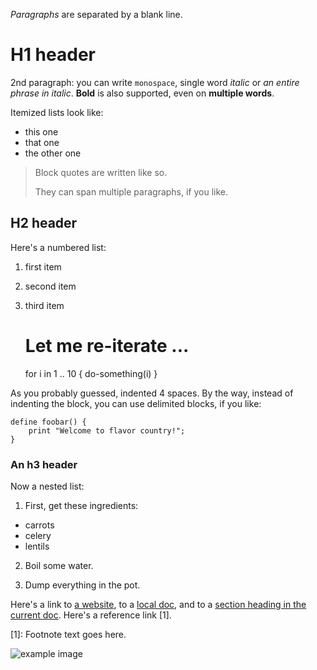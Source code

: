 _Paragraphs_ are separated by a blank line.

# H1 header

2nd paragraph: you can write `monospace`, single word *italic* or *an entire phrase in italic*. **Bold** is also supported, even on **multiple words**.

Itemized lists look like:

* this one
* that one
* the other one

> Block quotes are written like so.
> 
> They can span multiple paragraphs, if you like.


## H2 header

Here's a numbered list:

1. first item
2. second item
3. third item

    # Let me re-iterate ...
    for i in 1 .. 10 { do-something(i) }

As you probably guessed, indented 4 spaces. By the way, instead of
indenting the block, you can use delimited blocks, if you like:

```
define foobar() {
    print "Welcome to flavor country!";
}
```

### An h3 header ###

Now a nested list:

1. First, get these ingredients:

* carrots
* celery
* lentils

2. Boil some water.

3. Dump everything in the pot.

Here's a link to [a website](http://example.com), to a [local doc](local-doc.html), and to a [section heading in the current doc](#an-h2-header). Here's a reference link [1].

[1]: Footnote text goes here.

![example image](example-image.jpg)
